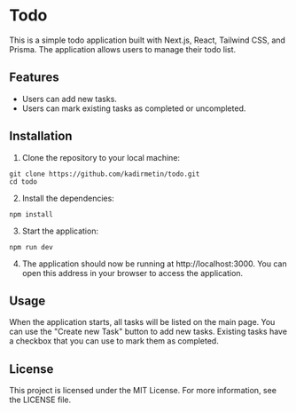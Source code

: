 # Todo

This is a simple todo application built with Next.js, React, Tailwind CSS, and Prisma. The application allows users to manage their todo list.

## Features

- Users can add new tasks.
- Users can mark existing tasks as completed or uncompleted.

## Installation

1. Clone the repository to your local machine:

```
git clone https://github.com/kadirmetin/todo.git
cd todo
```

2. Install the dependencies:
```
npm install
```

3. Start the application:
```
npm run dev
```

4. The application should now be running at http://localhost:3000. You can open this address in your browser to access the application.

## Usage
When the application starts, all tasks will be listed on the main page. You can use the "Create new Task" button to add new tasks. Existing tasks have a checkbox that you can use to mark them as completed.

## License
This project is licensed under the MIT License. For more information, see the LICENSE file.
